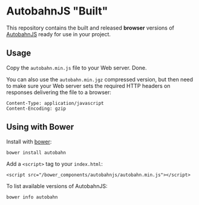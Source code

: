 # AutobahnJS "Built"

This repository contains the built and released **browser** versions of [AutobahnJS](https://github.com/tavendo/AutobahnJS) ready for use in your project.

## Usage

Copy the `autobahn.min.js` file to your Web server. Done.

You can also use the `autobahn.min.jgz` compressed version, but then need to make sure your Web server sets the required HTTP headers on responses delivering the file to a browser:

```
Content-Type: application/javascript
Content-Encoding: gzip
```

## Using with Bower

Install with [bower](http://bower.io/):

	bower install autobahn

Add a `<script>` tag to your `index.html`:

	<script src="/bower_components/autobahnjs/autobahn.min.js"></script>

To list available versions of AutobahnJS:

	bower info autobahn
